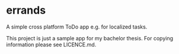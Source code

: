 errands
=======

A simple cross platform ToDo app e.g. for localized tasks.

This project is just a sample app for my bachelor thesis. 
For copying information please see LICENCE.md.
